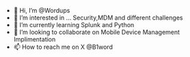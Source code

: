 - 👋 Hi, I’m @Wordups
- 👀 I’m interested in ... Security,MDM and different challenges
- 🌱 I’m currently learning Splunk and Python
- 💞️ I’m looking to collaborate on Mobile Device Management Implimentation 
- 📫 How to reach me on X @B1word

<!---
Wordups/Wordups is a ✨ special ✨ repository because its `README.md` (this file) appears on your GitHub profile.
You can click the Preview link to take a look at your changes.
--->
